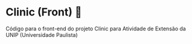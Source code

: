 # Clinic (Front) 🎨

Código para o front-end do projeto Clinic para Atividade de Extensão da UNIP (Universidade Paulista)
